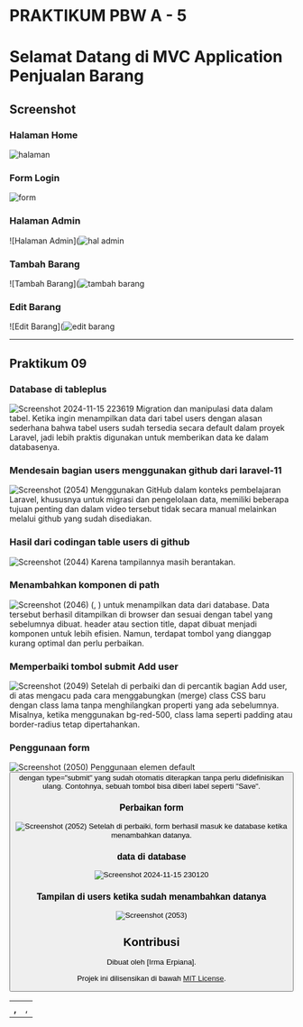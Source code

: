 # PRAKTIKUM PBW A - 5 #
# Selamat Datang di MVC Application Penjualan Barang #


## Screenshot

### Halaman Home

![halaman](https://github.com/user-attachments/assets/6893125e-a7f8-4cea-a1ba-8c7824a32165)



### Form Login

![form](https://github.com/user-attachments/assets/17afa117-5987-46f0-baf1-cb00854eb07d)



### Halaman Admin

![Halaman Admin](![hal admin](https://github.com/user-attachments/assets/054124cb-8fe5-4bd5-8fac-fa1b82964283)


### Tambah Barang

![Tambah Barang](![tambah barang](https://github.com/user-attachments/assets/3d07cc7b-cb93-4c8a-8df6-788813cf91c2)


### Edit Barang

![Edit Barang](![edit barang](https://github.com/user-attachments/assets/234e3c8a-5c0c-4ad7-ab2b-603d32fef3b6)

---
## Praktikum 09

### Database di tableplus
![Screenshot 2024-11-15 223619](https://github.com/user-attachments/assets/c3bb3fa0-e52e-430f-8016-4d9cf43b7bd8)
Migration dan manipulasi data dalam tabel. Ketika ingin menampilkan data dari tabel users dengan alasan sederhana bahwa tabel users sudah tersedia secara default dalam proyek Laravel, jadi lebih praktis digunakan untuk memberikan data ke dalam databasenya.

### Mendesain bagian users menggunakan github dari laravel-11
![Screenshot (2054)](https://github.com/user-attachments/assets/15d0eb1a-2f73-44f2-bea0-a2de19ee62e8)
Menggunakan GitHub dalam konteks pembelajaran Laravel, khususnya untuk migrasi dan pengelolaan data, memiliki beberapa tujuan penting dan dalam video tersebut tidak secara manual melainkan melalui github yang sudah disediakan.

### Hasil dari codingan table users di github
![Screenshot (2044)](https://github.com/user-attachments/assets/175c2a6f-18ae-433a-ac60-c43e5935ebff)
Karena tampilannya masih berantakan.

### Menambahkan komponen di path
![Screenshot (2046)](https://github.com/user-attachments/assets/3173f7e0-f9f5-4c89-b06b-32dc67e9aa83)
(<table>, <th>, <td>, <tbody>) untuk menampilkan data dari database. Data tersebut berhasil ditampilkan di browser dan sesuai dengan tabel yang sebelumnya dibuat.
header atau section title, dapat dibuat menjadi komponen untuk lebih efisien. Namun, terdapat tombol yang dianggap kurang optimal dan perlu perbaikan.

### Memperbaiki tombol submit Add user
![Screenshot (2049)](https://github.com/user-attachments/assets/d5618c7f-a4ed-4a10-ad0d-721209bc1da7)
Setelah di perbaiki dan di percantik bagian Add user, di atas mengacu pada cara menggabungkan (merge) class CSS baru dengan class lama tanpa menghilangkan properti yang ada sebelumnya. Misalnya, ketika menggunakan bg-red-500, class lama seperti padding atau border-radius tetap dipertahankan.

### Penggunaan form
![Screenshot (2050)](https://github.com/user-attachments/assets/25a6ba4c-4aa3-43f2-bbd3-f6d68beeee2d)
Penggunaan elemen default <button> dengan type="submit" yang sudah otomatis diterapkan tanpa perlu didefinisikan ulang. Contohnya, sebuah tombol bisa diberi label seperti "Save".

### Perbaikan form
![Screenshot (2052)](https://github.com/user-attachments/assets/c2b375a6-211d-4e97-96d6-9072378f7917)
Setelah di perbaiki, form berhasil masuk ke database ketika menambahkan datanya.

### data di database
![Screenshot 2024-11-15 230120](https://github.com/user-attachments/assets/29aa58a8-2ed6-438d-bfaf-c0b9b37e720e)

### Tampilan di users ketika sudah menambahkan datanya
![Screenshot (2053)](https://github.com/user-attachments/assets/e8d79950-4ae2-45aa-83b6-2d4bc06e6d62)










## Kontribusi

Dibuat oleh [Irma Erpiana].


Projek ini dilisensikan di bawah [MIT License](LICENSE).
